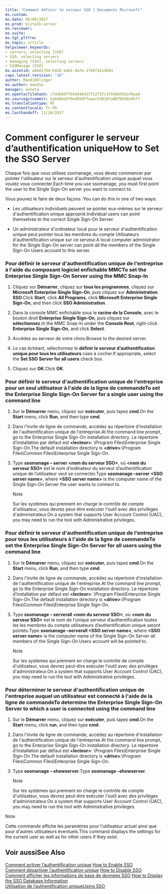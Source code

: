 ```yaml
---
title: "Comment définir le serveur SSO | Documents Microsoft"
ms.custom: 
ms.date: 06/08/2017
ms.prod: biztalk-server
ms.reviewer: 
ms.suite: 
ms.tgt_pltfrm: 
ms.topic: article
helpviewer_keywords:
- servers, selecting [SSO]
- SSO, selecting servers
- managing [SSO], selecting servers
- SSOManage [SSO]
ms.assetid: a0b0176d-b426-4ab1-8a7e-1f96f4214683
caps.latest.revision: "10"
author: MandiOhlinger
ms.author: mandia
manager: anneta
ms.openlocfilehash: c7dab9df7b5444b437f12737c37036b592a70aad
ms.sourcegitcommit: 5abd0ed3f9e4858ffaaec5481bfa8878595e95f7
ms.translationtype: MT
ms.contentlocale: fr-FR
ms.lasthandoff: 11/28/2017
---
```

# <a name="how-to-set-the-sso-server"></a><span data-ttu-id="b31c5-102">Comment configurer le serveur d’authentification unique</span><span class="sxs-lookup"><span data-stu-id="b31c5-102">How to Set the SSO Server</span></span>
<span data-ttu-id="b31c5-103">Chaque fois que vous utilisez ssomanage, vous devez commencer par pointer l'utilisateur sur le serveur d'authentification unique auquel vous voulez vous connecter.</span><span class="sxs-lookup"><span data-stu-id="b31c5-103">Each time you use ssomanage, you must first point the user to the Single Sign-On server you want to connect to.</span></span>  
  
 <span data-ttu-id="b31c5-104">Vous pouvez le faire de deux façons :</span><span class="sxs-lookup"><span data-stu-id="b31c5-104">You can do this in one of two ways:</span></span>  
  
-   <span data-ttu-id="b31c5-105">Les utilisateurs individuels peuvent se pointer eux-mêmes sur le serveur d'authentification unique approprié.</span><span class="sxs-lookup"><span data-stu-id="b31c5-105">Individual users can point themselves to the correct Single Sign-On Server.</span></span>  
  
-   <span data-ttu-id="b31c5-106">Un administrateur d'ordinateur local pour le serveur d'authentification unique peut pointer tous les membres du compte Utilisateurs d'authentification unique sur ce serveur.</span><span class="sxs-lookup"><span data-stu-id="b31c5-106">A local computer administrator for the Single Sign-On server can point all the members of the Single Sign-On Users account to this server.</span></span>  
  
### <a name="to-set-the-enterprise-single-sign-on-server-using-the-mmc-snap-in"></a><span data-ttu-id="b31c5-107">Pour définir le serveur d'authentification unique de l'entreprise à l'aide du composant logiciel enfichable MMC</span><span class="sxs-lookup"><span data-stu-id="b31c5-107">To set the Enterprise Single Sign-On Server using the MMC Snap-In</span></span>  
  
1.  <span data-ttu-id="b31c5-108">Cliquez sur **Démarrer**, cliquez sur **tous les programmes**, cliquez sur **Microsoft Enterprise Single Sign-On**, puis cliquez sur **Administration SSO**.</span><span class="sxs-lookup"><span data-stu-id="b31c5-108">Click **Start**, click **All Programs**, click **Microsoft Enterprise Single Sign-On**, and then click **SSO Administration**.</span></span>  
  
2.  <span data-ttu-id="b31c5-109">Dans la console MMC enfichable sous le **racine de la Console**, avec le bouton droit **Enterprise Single Sign-On**, puis cliquez sur **sélectionnez**.</span><span class="sxs-lookup"><span data-stu-id="b31c5-109">In the MMC Snap-In under the **Console Root**, right-click **Enterprise Single Sign-On**, and click **Select**.</span></span>  
  
3.  <span data-ttu-id="b31c5-110">Accédez au serveur de votre choix.</span><span class="sxs-lookup"><span data-stu-id="b31c5-110">Browse to the desired server.</span></span>  
  
4.  <span data-ttu-id="b31c5-111">Le cas échéant, sélectionnez le **définir le serveur d’authentification unique pour tous les utilisateurs** case à cocher.</span><span class="sxs-lookup"><span data-stu-id="b31c5-111">If appropriate, select the **Set SSO Server for all users** check box.</span></span>  
  
5.  <span data-ttu-id="b31c5-112">Cliquez sur **OK**.</span><span class="sxs-lookup"><span data-stu-id="b31c5-112">Click **OK**.</span></span>  
  
### <a name="to-set-the-enterprise-single-sign-on-server-for-a-single-user-using-the-command-line"></a><span data-ttu-id="b31c5-113">Pour définir le serveur d'authentification unique de l'entreprise pour un seul utilisateur à l'aide de la ligne de commande</span><span class="sxs-lookup"><span data-stu-id="b31c5-113">To set the Enterprise Single Sign-On Server for a single user using the command line</span></span>  
  
1.  <span data-ttu-id="b31c5-114">Sur le **Démarrer** menu, cliquez sur **exécuter**, puis tapez **cmd**.</span><span class="sxs-lookup"><span data-stu-id="b31c5-114">On the **Start** menu, click **Run**, and then type **cmd**.</span></span>  
  
2.  <span data-ttu-id="b31c5-115">Dans l'invite de ligne de commande, accédez au répertoire d'installation de l'authentification unique de l'entreprise.</span><span class="sxs-lookup"><span data-stu-id="b31c5-115">At the command line prompt, go to the Enterprise Single Sign-On installation directory.</span></span> <span data-ttu-id="b31c5-116">Le répertoire d’installation par défaut est  **\<lecteur\>**: \Program Files\Enterprise Single Sign-On.</span><span class="sxs-lookup"><span data-stu-id="b31c5-116">The default installation directory is **\<drive\>**:\Program Files\Common Files\Enterprise Single Sign-On.</span></span>  
  
3.  <span data-ttu-id="b31c5-117">Type **ssomanage – server \<nom du serveur SSO\>**, où  **\<nom du serveur SSO\>**  est le nom d’ordinateur du serveur d’authentification unique de l’utilisateur veut se connecter.</span><span class="sxs-lookup"><span data-stu-id="b31c5-117">Type **ssomanage –server \<SSO server name\>**, where **\<SSO server name\>** is the computer name of the Single Sign-On Server the user wants to connect to.</span></span>  
  
    > [!NOTE]
    >  <span data-ttu-id="b31c5-118">Sur les systèmes qui prennent en charge le contrôle de compte d'utilisateur, vous devrez peut-être exécuter l'outil avec des privilèges d'administrateur.</span><span class="sxs-lookup"><span data-stu-id="b31c5-118">On a system that supports User Account Control (UAC), you may need to run the tool with Administrative privileges.</span></span>  
  
### <a name="to-set-the-enterprise-single-sign-on-server-for-all-users-using-the-command-line"></a><span data-ttu-id="b31c5-119">Pour définir le serveur d'authentification unique de l'entreprise pour tous les utilisateurs à l'aide de la ligne de commande</span><span class="sxs-lookup"><span data-stu-id="b31c5-119">To set the Enterprise Single Sign-On Server for all users using the command line</span></span>  
  
1.  <span data-ttu-id="b31c5-120">Sur le **Démarrer** menu, cliquez sur **exécuter**, puis tapez **cmd**.</span><span class="sxs-lookup"><span data-stu-id="b31c5-120">On the **Start** menu, click **Run**, and then type **cmd**.</span></span>  
  
2.  <span data-ttu-id="b31c5-121">Dans l'invite de ligne de commande, accédez au répertoire d'installation de l'authentification unique de l'entreprise.</span><span class="sxs-lookup"><span data-stu-id="b31c5-121">At the command line prompt, go to the Enterprise Single Sign-On installation directory.</span></span> <span data-ttu-id="b31c5-122">Le répertoire d’installation par défaut est  **\<lecteur\>**: \Program Files\Enterprise Single Sign-On.</span><span class="sxs-lookup"><span data-stu-id="b31c5-122">The default installation directory is **\<drive\>**:\Program Files\Common Files\Enterprise Single Sign-On.</span></span>  
  
3.  <span data-ttu-id="b31c5-123">Type **ssomanage – serverall \<nom du serveur SSO\>**, où  **\<nom du serveur SSO\>**  est le nom de l’unique serveur d’authentification toutes les les membres du compte utilisateurs d’authentification unique seront pointés.</span><span class="sxs-lookup"><span data-stu-id="b31c5-123">Type **ssomanage –serverall \<SSO server name\>**, where **\<SSO server name\>** is the computer name of the Single Sign-On Server all members of the Single Sign-On Users account will be pointed to.</span></span>  
  
    > [!NOTE]
    >  <span data-ttu-id="b31c5-124">Sur les systèmes qui prennent en charge le contrôle de compte d'utilisateur, vous devrez peut-être exécuter l'outil avec des privilèges d'administrateur.</span><span class="sxs-lookup"><span data-stu-id="b31c5-124">On a system that supports User Account Control (UAC), you may need to run the tool with Administrative privileges.</span></span>  
  
### <a name="to-determine-the-enterprise-single-sign-on-server-to-which-a-user-is-connected-using-the-command-line"></a><span data-ttu-id="b31c5-125">Pour déterminer le serveur d'authentification unique de l'entreprise auquel un utilisateur est connecté à l'aide de la ligne de commande</span><span class="sxs-lookup"><span data-stu-id="b31c5-125">To determine the Enterprise Single Sign-On Server to which a user is connected using the command line</span></span>  
  
1.  <span data-ttu-id="b31c5-126">Sur le **Démarrer** menu, cliquez sur **exécuter**, puis tapez **cmd**.</span><span class="sxs-lookup"><span data-stu-id="b31c5-126">On the **Start** menu, click **run**, and then type **cmd**.</span></span>  
  
2.  <span data-ttu-id="b31c5-127">Dans l'invite de ligne de commande, accédez au répertoire d'installation de l'authentification unique de l'entreprise.</span><span class="sxs-lookup"><span data-stu-id="b31c5-127">At the command line prompt, go to the Enterprise Single Sign-On installation directory.</span></span> <span data-ttu-id="b31c5-128">Le répertoire d’installation par défaut est  **\<lecteur\>**: \Program Files\Enterprise Single Sign-On.</span><span class="sxs-lookup"><span data-stu-id="b31c5-128">The default installation directory is **\<drive\>**:\Program Files\Common Files\Enterprise Single Sign-On.</span></span>  
  
3.  <span data-ttu-id="b31c5-129">Type **ssomanage – showserver**.</span><span class="sxs-lookup"><span data-stu-id="b31c5-129">Type **ssomanage –showserver**.</span></span>  
  
    > [!NOTE]
    >  <span data-ttu-id="b31c5-130">Sur les systèmes qui prennent en charge le contrôle de compte d'utilisateur, vous devrez peut-être exécuter l'outil avec des privilèges d'administrateur.</span><span class="sxs-lookup"><span data-stu-id="b31c5-130">On a system that supports User Account Control (UAC), you may need to run the tool with Administrative privileges.</span></span>  
  
> [!NOTE]
>  <span data-ttu-id="b31c5-131">Cette commande affiche les paramètres pour l'utilisateur actuel ainsi que pour d'autres utilisateurs éventuels.</span><span class="sxs-lookup"><span data-stu-id="b31c5-131">This command displays the settings for the current user as well as for other users if they exist.</span></span>  
  
## <a name="see-also"></a><span data-ttu-id="b31c5-132">Voir aussi</span><span class="sxs-lookup"><span data-stu-id="b31c5-132">See Also</span></span>  
 <span data-ttu-id="b31c5-133">[Comment activer l’authentification unique](../core/how-to-enable-sso.md) </span><span class="sxs-lookup"><span data-stu-id="b31c5-133">[How to Enable SSO](../core/how-to-enable-sso.md) </span></span>  
 <span data-ttu-id="b31c5-134">[Comment désactiver l’authentification unique](../core/how-to-disable-sso.md) </span><span class="sxs-lookup"><span data-stu-id="b31c5-134">[How to Disable SSO](../core/how-to-disable-sso.md) </span></span>  
 <span data-ttu-id="b31c5-135">[Comment afficher les informations de base de données SSO](../core/how-to-display-the-sso-database-information.md) </span><span class="sxs-lookup"><span data-stu-id="b31c5-135">[How to Display the SSO Database Information](../core/how-to-display-the-sso-database-information.md) </span></span>  
 [<span data-ttu-id="b31c5-136">Utilisation de l’authentification unique</span><span class="sxs-lookup"><span data-stu-id="b31c5-136">Using SSO</span></span>](../core/using-sso.md)
